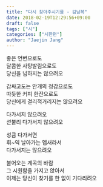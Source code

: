 ```yaml
---
title: "다시 찾아주시기를 - 김남복"
date: 2018-02-19T12:29:56+09:00
draft: false
tags: ["시"]
categories: ["시한편"]
author: "Jaejin Jang"
---
```


좋은 언변으로도  
달콤한 사탕발림으로도  
당신을 넘하지는 않으려오

감싸고도는 안개의 정감으로도  
따듯한 커피 한잔으로도  
당신에게 걸리적거리지는 않으려오

다가서지 않으려오  
섣불리 다가서지 않으려오

성큼 다가서면  
휘~익 날아가는 멥새라서  
다가서지는 않으려오

불어오는 계곡의 바람  
그 시원함을 가지고 앉아서  
이제는 당신이 찾기를 한 없이 기다리려오
